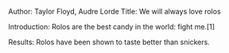 Author: Taylor Floyd, Audre Lorde
Title: We will always love rolos

Introduction: Rolos are the best candy in the world: fight me.[1]

Results: Rolos have been shown to taste better than snickers.
